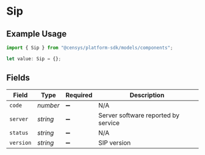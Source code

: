 # Sip

## Example Usage

```typescript
import { Sip } from "@censys/platform-sdk/models/components";

let value: Sip = {};
```

## Fields

| Field                               | Type                                | Required                            | Description                         |
| ----------------------------------- | ----------------------------------- | ----------------------------------- | ----------------------------------- |
| `code`                              | *number*                            | :heavy_minus_sign:                  | N/A                                 |
| `server`                            | *string*                            | :heavy_minus_sign:                  | Server software reported by service |
| `status`                            | *string*                            | :heavy_minus_sign:                  | N/A                                 |
| `version`                           | *string*                            | :heavy_minus_sign:                  | SIP version                         |